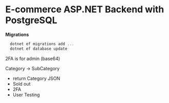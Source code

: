 # E-commerce ASP.NET Backend with PostgreSQL

**Migrations**

```powershell
  dotnet ef migrations add ...
  dotnet ef database update
```

2FA is for admin (base64)

Category -> SubCategory

- return Category JSON
- Sold out
- 2FA
- User Testing



